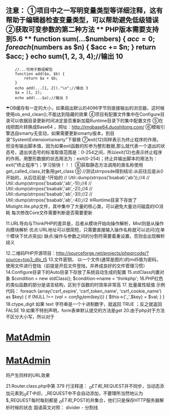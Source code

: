 注意：
   ①项目中之一写明变量类型等详细注释，这有帮助于编辑器检查变量类型，可以帮助避免低级错误
   ②获取可变参数的第二种方法
    ** PHP版本需要支持到5.6 **
       function sum(...$numbers) {
            $acc = 0;
            foreach ($numbers as $n) {
                $acc += $n;
            }
            return $acc;
        }
        echo sum(1, 2, 3, 4);//输出 10
-
        //...可用于数组解包
        function add($a, $b) {
            return $a + $b;
        }
        echo add(...[1, 2])."\n";//输出 3
        $a = [1, 2];
        echo add(...$a);//输出 3
   ☂OB缓存有一定的大小，如果超出默认的4096字节则直接输出的浏览器，这时候使用ob_end_clean();不能达到隐藏的效果
   ④项目有配置文件集中在Configure目录可以依据目录更新时间决定是否重新加载Runtime目录下的集中配置文件
   ⑤在线把图片转换成Base64 ，网址：http://imgbase64.duoshitong.com/
   ⑥模板引擎选自smarty无变动，如果需要更新smarty版本，到目录"System\Extension\smarty"下替换
   ⑦exit(12)同样表示为终止程序的作用，但没有输出脚本值，因为如果exit函数的形参为整形数据,那么就代表一个退出的状态号，退出状态号的标准取值范围是：0-254之间，所以exit(12)也表示终止程序的作用。用整形数据的状态用法为：exit(0-254)；终止并输出脚本的用法为：exit("终止程序")；学习愉快！！！
   ⑧获取静态方法调用的类名称使用get_called_class,对象用get_class
   ⑨
        //测试strrposde得到结论:从前往后是从0开始的，从后往前是-1开始的
        //        Util::dump(strrpos('bsabab','ab'));//4
        //        Util::dump(strrpos('bsabab','ab',-1));//4
        //        Util::dump(strrpos('bsabab','ab',-2));//4
        //        Util::dump(strrpos('bsabab','ab',-3));//2
        //        Util::dump(strrpos('bsabab','ab',-4));//2
    ⑩Runtime目录下存放了 Mistight.lite.php文件，其中集中了大量的核心类，可以避免大量访问磁盘的IO消耗
       每次修改Core文件需要判断是否需要更新

   11.URL导向与ThinkPHP的差异是，后者从模块开始向操作解析，Mist则是从操作向模块解析
      优点:URL地址可以很简短，只需要直接输入操作名称就可以访问(在单个模块下优点突出)
      缺点:操作与参数之间的分割符需要着重设置，否则会出现解析歧义

   12.二维码PHP开源项目：http://sourceforge.net/projects/phpqrcode/?source=top3_dlp_t5
   13.文件密钥， 以一个文件(通常是图片)的md5值为密码，使用文件进行登陆（前提是开启文件登陆，并养成良好的文件管理习惯）
   14.Configure目录下的Auto目录下存放了系统自动生成的配置
   15.stdClass内置对象
      $condition = new stdClass();
      $condition->name = 'thinkphp';
   16.PHP红色的类似函数的部分是语言结构，区别于函数的时效率非常高
   17. 批量属性赋值
        示例代码：
   			foreach (array('csrf_expire', 'csrf_token_name', 'csrf_cookie_name') as $key)
   			{
   				if (NULL !== ($val = config_item($key)))
   				{
   					$this->{'_'.$key} = $val;
   				}
   			}
   18.ctype_digit 如果 text 字符串是一个十进制数字，就返回 TRUE  ；反之就返回 FALSE
   19.如果不特别声明，form表单默认提交的方法是get
   20.由于php对于方法不区分大小写，所以对于
            <h1><a href="{U url='admin/member/index/indexmain' }">MatAdmin</a></h1>
            <h1><a href="{U url='admin/member/index/indexMain' }">MatAdmin</a></h1>
        将产生同样的URL效果

   21.Router.class.php中第 379 行注释道：
        $_GET和$_REQUEST并不同步，当动态添加元素到$_GET中后，$_REQUEST中不会自动添加，不要理所当然地认为$_REQUEST每时每刻都是
        $_GET和$_POST的并集合，他们只是保存HTTP服务器解析时候的状态
国语英文对照：
divider - 分割线